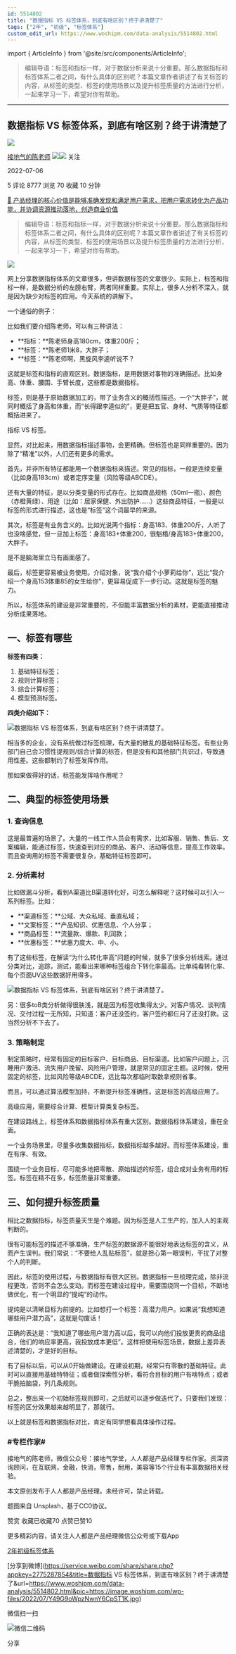 ```yaml
---
id: 5514802
title: "数据指标 VS 标签体系，到底有啥区别？终于讲清楚了"
tags: ["2年", "初级", "标签体系"]
custom_edit_url: https://www.woshipm.com/data-analysis/5514802.html
---
```

import { ArticleInfo } from '@site/src/components/ArticleInfo';

<ArticleInfo
    author="接地气的陈老师"
    authorLink="https://www.woshipm.com/u/773891"
    published="2022-07-06"
    views={8777}
    comments={5}
    collects={70}
/>

> 编辑导语：标签和指标一样，对于数据分析来说十分重要。那么数据指标和标签体系二者之间，有什么具体的区别呢？本篇文章作者讲述了有关标签的内容，从标签的类型、标签的使用场景以及提升标签质量的方法进行分析，一起来学习一下，希望对你有帮助。

---

## 数据指标 VS 标签体系，到底有啥区别？终于讲清楚了

[![](https://image.woshipm.com/wp-files/2019/08/0GkAbc8ZooEsibtWEUNO.png!/both/72x72)](https://www.woshipm.com/u/773891)

[接地气的陈老师](https://www.woshipm.com/u/773891) ![](https://static.woshipm.com/tag/1121_1@2x.png)![](https://static.woshipm.com/tag/2103_1@2x.png) 关注

2022-07-06

5 评论 8777 浏览 70 收藏 10 分钟

[🔗 产品经理的核心价值是能够准确发现和满足用户需求，把用户需求转化为产品功能，并协调资源推动落地，创造商业价值](https://ke.qidianla.com/courses/90pm)

> 编辑导语：标签和指标一样，对于数据分析来说十分重要。那么数据指标和标签体系二者之间，有什么具体的区别呢？本篇文章作者讲述了有关标签的内容，从标签的类型、标签的使用场景以及提升标签质量的方法进行分析，一起来学习一下，希望对你有帮助。

![](https://image.woshipm.com/wp-files/2022/07/Y49G9oWpzNwnY6CpST1K.jpg)

网上分享数据指标体系的文章很多，但讲数据标签的文章很少。实际上，标签和指标一样，是数据分析的左膀右臂，两者同样重要。实际上，很多人分析不深入，就是因为缺少对标签的应用。今天系统的讲解下。

一个通俗的例子：

比如我们要介绍陈老师，可以有三种讲法：

*   **指标：**陈老师身高180cm，体重200斤；
*   **标签：**陈老师1米8，大胖子；
*   **标签：**陈老师啊，黑旋风李逵听说不？

这就是标签和指标的直观区别。数据指标，是用数据对事物的准确描述。比如身高、体重、腰围、手臂长度，这些都是数据指标。

标签，则是基于原始数据加工的，带了业务含义的概括性描述。一个“大胖子”，就同时概括了身高和体重，而“长得跟李逵似的”，更是把五官、身材、气质等特征都概括进来了。

指标 VS 标签。

显然，对比起来，用数据指标描述事物，会更精确。但标签也是同样重要的。因为除了“精准”以外，人们还有更多的需求。

首先，并非所有特征都能用一个数据指标来描述。常见的指标，一般是连续变量（比如身高183cm）或者定序变量（风险等级ABCDE）。

还有大量的特征，是以分类变量的形式存在。比如商品规格（50ml一瓶）、颜色（赤橙黄绿）、用途（比如：居家保健、外出防护……）这些商品特征，一般是以标签的形式进行描述，这也是“标签”这个词最早的来源。

其次，标签是有业务含义的。比如光说两个指标：身高183、体重200斤，人听了也没啥感觉，但一旦加上标签：身高183+体重200，很魁梧/身高183+体重200，大胖子。

是不是脑海里立马有画面感了。

最后，标签更容易被业务使用。介绍对象，说“我介绍个小萝莉给你”，远比“我介绍一个身高153体重85的女生给你”，更容易促成下一步行动。这就是标签的魅力。

所以，标签体系的建设是非常重要的，不但能丰富数据分析的素材，更能直接推动分析成果落地。

## 一、标签有哪些

**标签有四类：**

1.  基础特征标签；
2.  规则计算标签；
3.  综合计算标签；
4.  模型预测标签。

**四类介绍如下：**

![数据指标 VS 标签体系，到底有啥区别？终于讲清楚了。](https://image.woshipm.com/wp-files/2022/07/tre9b15BJFWEn7gg65tR.png)

相当多的企业，没有系统做过标签梳理，有大量的散乱的基础特征标签。有些业务部门自己会习惯性提规则/综合计算的标签，但是没有和其他部门共识过，导致通用性差。这些都制约了标签发挥作用。

那如果做得好的话，标签能发挥啥作用呢？

## 二、典型的标签使用场景

### 1\. 查询信息

这是最普遍的场景了。大量的一线工作人员会有需求，比如客服、销售、售后、文案编辑，能通过标签，快速查到对应的商品、客户、活动等信息，提高工作效率。而且查询用的标签不需要很复杂，基础特征标签即可。

### 2\. 分析素材

比如做漏斗分析，看到A渠道比B渠道转化好，可怎么解释呢？这时候可以引入一系列标签。比如：

*   **渠道标签：**公域、大众私域、垂直私域；
*   **文案标签：**产品知识、优惠信息、个人分享；
*   **商品标签：**流量款、爆款、利润款；
*   **优惠标签：**优惠力度大、中、小。

有了这些标签，在解读“为什么转化率高”问题的时候，就多了很多分析线索。通过分类对比，追踪，测试，能看出来哪种标签组合下转化率最高。比单纯看转化率、每个页面UV这些数据好用得多。

![数据指标 VS 标签体系，到底有啥区别？终于讲清楚了。](https://image.woshipm.com/wp-files/2022/07/6ZxjcW8BlB7DTq4WbVoV.png)

另：很多toB类分析做得很肤浅，就是因为标签收集得太少。对客户情况、谈判情况、交付过程一无所知，只知道：客户还没签约，客户签约都仨月了还没打款。这当然分析不下去了。

### 3\. 策略制定

制定策略时，经常有固定的目标客户、目标商品、目标渠道。比如客户问题上，沉睡用户激活、流失用户挽留、风险用户管理，就是常见的固定主题。这时候，使用固定的标签，比如风险等级ABCDE，远比每次都临时取数拿规则省事。

而且，可以通过算法模型加持，不断提升标签准确性。这是标签的高级应用了。

高级应用，需要综合计算、模型计算类复杂标签。

在建设路线上，标签体系和数据指标体系有重大区别。数据指标体系建设，重在全面。

一个业务场景里，尽量多收集数据指标，数据指标越多越好。而标签体系建设，重在有序、有效。

围绕一个业务目标，尽可能多地把零散、原始描述的标签，组合成对业务有用的标签。标签在精不在多，标签质量非常重要。

## 三、如何提升标签质量

相比之数据指标，标签质量天生是个难题。因为标签是人工生产的，加入人的主观判断的。

很有可能标签的描述不够准确，生产标签的数据源不能很好地表达标签的含义，从而产生误判。我们常说：“不要给人乱贴标签”，就是担心第一眼误判，干扰了对整个人的判断。

因此，标签的使用过程，与数据指标有很大区别。数据指标一旦梳理完成，除非流程更改，否则不会怎么变动。而标签在建设过程中，需要围绕同一个目标，不断地做优化，有一个明显的“提纯”的动作。

提纯是以清晰目标为前提的。比如想打一个标签：高潜力用户。如果说“我想知道哪些用户潜力高”，这就是句废话！

正确的表达是：“我知道了哪些用户潜力高以后，我可以向他们投放更贵的商品组合，他们的响应率更高，我投放成本更低”。这样把使用标签场景，数据上差异表述清楚的，才是好的目标。

有了目标以后，可以从0开始做建设。在建设初期，经常只有零散的基础特征。此时可以直接用基础特特征；或者做探索性分析，看符合目标的用户有啥特点；或者干脆拍脑袋，列几条规则。

总之，整出来一个初始标签规则即可，之后就可以逐步做迭代了。只要我们发现：标签的区分效果越来越明显了，那就行。

以上就是标签和数据指标对比，肯定有同学想看具体操作过程。

### #专栏作家#

接地气的陈老师，微信公众号：接地气学堂，人人都是产品经理专栏作家。资深咨询顾问，在互联网，金融，快消，零售，耐用，美容等15个行业有丰富数据相关经验。

本文原创发布于人人都是产品经理。未经许可，禁止转载。

题图来自 Unsplash，基于CC0协议。

赞赏 收藏已收藏70 点赞已赞10

更多精彩内容，请关注人人都是产品经理微信公众号或下载App

[2年](https://www.woshipm.com/tag/2%e5%b9%b4)[初级](https://www.woshipm.com/tag/%e5%88%9d%e7%ba%a7)[标签体系](https://www.woshipm.com/tag/%e6%a0%87%e7%ad%be%e4%bd%93%e7%b3%bb)

[分享到微博](https://service.weibo.com/share/share.php?appkey=2775287854&title=数据指标 VS 标签体系，到底有啥区别？终于讲清楚了&url=https://www.woshipm.com/data-analysis/5514802.html&pic=https://image.woshipm.com/wp-files/2022/07/Y49G9oWpzNwnY6CpST1K.jpg)

微信扫一扫

![微信二维码](https://api.pwmqr.com/qrcode/create/?url=https://www.woshipm.com/data-analysis/5514802.html)

分享